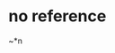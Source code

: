 <!DOCTYPE html>
<html>
<head>
  <title>nullreff</title>
</head>
<body>
  <h1>no reference</h1>
  <p>~*n</p>
</body>
</html>
